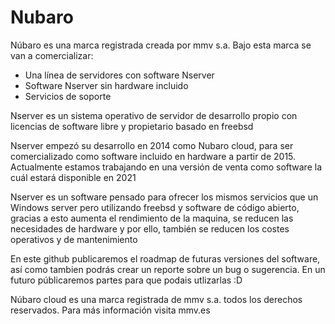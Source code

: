 # Nubaro 

Núbaro es una marca registrada creada por mmv s.a. 
Bajo esta marca se van a comercializar:
- Una línea de servidores con software Nserver
- Software Nserver sin hardware incluido
- Servicios de soporte

Nserver es un sistema operativo de servidor de desarrollo propio con licencias de software libre y propietario basado en freebsd 

Nserver empezó su desarrollo en 2014 como Nubaro cloud, para ser comercializado como software incluido en hardware a partir de 2015. Actualmente estamos trabajando en una versión de venta como software la cuál estará disponible en 2021

Nserver es un software pensado para ofrecer los mismos servicios que un Windows server pero utilizando freebsd y software de código abierto, gracias a esto aumenta el rendimiento de la maquina, se reducen las necesidades de hardware y por ello, también se reducen los costes operativos y de mantenimiento

En este github publicaremos el roadmap de futuras versiones del software, así como tambien podrás crear un reporte sobre un bug o sugerencia. 
En un futuro públicaremos partes para que podais utlizarlas :D

Núbaro cloud es una marca registrada de mmv s.a. todos los derechos reservados. Para más información visita mmv.es
